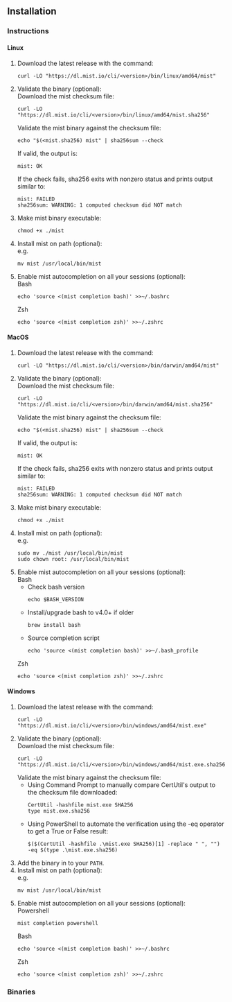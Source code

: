 ## Installation

### Instructions

#### Linux
1. Download the latest release with the command:
    ```
    curl -LO "https://dl.mist.io/cli/<version>/bin/linux/amd64/mist"
    ```
2. Validate the binary (optional):\
    Download the mist checksum file:
    ```
    curl -LO "https://dl.mist.io/cli/<version>/bin/linux/amd64/mist.sha256"
    ```
    Validate the mist binary against the checksum file:
    ```
    echo "$(<mist.sha256) mist" | sha256sum --check
    ```
    If valid, the output is:
    ```
    mist: OK
    ```
    If the check fails, sha256 exits with nonzero status and prints output similar to:
    ```
    mist: FAILED
    sha256sum: WARNING: 1 computed checksum did NOT match
    ```
3. Make mist binary executable:
    ```
    chmod +x ./mist
    ```
4. Install mist on path (optional):\
    e.g.
    ```
    mv mist /usr/local/bin/mist
    ```
5. Enable mist autocompletion on all your sessions (optional):\
    Bash
    ```
    echo 'source <(mist completion bash)' >>~/.bashrc
    ```
    Zsh
    ```
    echo 'source <(mist completion zsh)' >>~/.zshrc
    ```
#### MacOS
1. Download the latest release with the command:
    ```
    curl -LO "https://dl.mist.io/cli/<version>/bin/darwin/amd64/mist"
    ```
2. Validate the binary (optional):\
    Download the mist checksum file:
    ```
    curl -LO "https://dl.mist.io/cli/<version>/bin/darwin/amd64/mist.sha256"
    ```
    Validate the mist binary against the checksum file:
    ```
    echo "$(<mist.sha256) mist" | sha256sum --check
    ```
    If valid, the output is:
    ```
    mist: OK
    ```
    If the check fails, sha256 exits with nonzero status and prints output similar to:
    ```
    mist: FAILED
    sha256sum: WARNING: 1 computed checksum did NOT match
    ```
3. Make mist binary executable:
    ```
    chmod +x ./mist
    ```
3. Install mist on path (optional):\
    e.g.
    ```
    sudo mv ./mist /usr/local/bin/mist
    sudo chown root: /usr/local/bin/mist
    ```
4. Enable mist autocompletion on all your sessions (optional):\
    Bash
    - Check bash version
        ```
        echo $BASH_VERSION
        ```
    - Install/upgrade bash to v4.0+ if older
        ```
        brew install bash
        ```
    - Source completion script
        ```
        echo 'source <(mist completion bash)' >>~/.bash_profile
        ```
    Zsh
    ```
    echo 'source <(mist completion zsh)' >>~/.zshrc
    ```
#### Windows
1. Download the latest release with the command:
    ```
    curl -LO "https://dl.mist.io/cli/<version>/bin/windows/amd64/mist.exe"
    ```
2. Validate the binary (optional):\
    Download the mist checksum file:
    ```
    curl -LO "https://dl.mist.io/cli/<version>/bin/windows/amd64/mist.exe.sha256"
    ```
    Validate the mist binary against the checksum file:
    - Using Command Prompt to manually compare CertUtil's output to the checksum file downloaded:
        ```
        CertUtil -hashfile mist.exe SHA256
        type mist.exe.sha256
        ```
    - Using PowerShell to automate the verification using the -eq operator to get a True or False result:
        ```
        $($(CertUtil -hashfile .\mist.exe SHA256)[1] -replace " ", "") -eq $(type .\mist.exe.sha256)
        ```
3. Add the binary in to your `PATH`.
4. Install mist on path (optional):\
    e.g.
    ```
    mv mist /usr/local/bin/mist
    ```
5. Enable mist autocompletion on all your sessions (optional):\
    Powershell
    ```
    mist completion powershell
    ```
    Bash
    ```
    echo 'source <(mist completion bash)' >>~/.bashrc
    ```
    Zsh
    ```
    echo 'source <(mist completion zsh)' >>~/.zshrc
    ```
### Binaries

